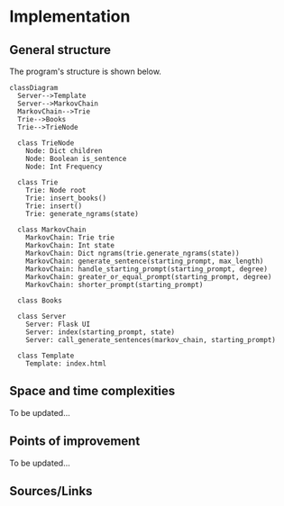 # Implementation
## General structure
The program's structure is shown below.

```mermaid
classDiagram
  Server-->Template
  Server-->MarkovChain
  MarkovChain-->Trie
  Trie-->Books
  Trie-->TrieNode

  class TrieNode
    Node: Dict children
    Node: Boolean is_sentence
    Node: Int Frequency
    
  class Trie
    Trie: Node root
    Trie: insert_books()
    Trie: insert()
    Trie: generate_ngrams(state)
  
  class MarkovChain
    MarkovChain: Trie trie
    MarkovChain: Int state
    MarkovChain: Dict ngrams(trie.generate_ngrams(state))
    MarkovChain: generate_sentence(starting_prompt, max_length)
    MarkovChain: handle_starting_prompt(starting_prompt, degree)
    MarkovChain: greater_or_equal_prompt(starting_prompt, degree)
    MarkovChain: shorter_prompt(starting_prompt)

  class Books
    
  class Server
    Server: Flask UI
    Server: index(starting_prompt, state)
    Server: call_generate_sentences(markov_chain, starting_prompt)
    
  class Template
    Template: index.html
  ```

## Space and time complexities
To be updated...

## Points of improvement
To be updated...

## Sources/Links
